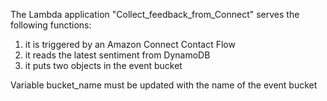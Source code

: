 The Lambda application "Collect_feedback_from_Connect" serves the following functions: 

1. it is triggered by an Amazon Connect Contact Flow
2. it reads the latest sentiment from DynamoDB
3. it puts two objects in the event bucket

Variable bucket_name must be updated with the name of the event bucket
